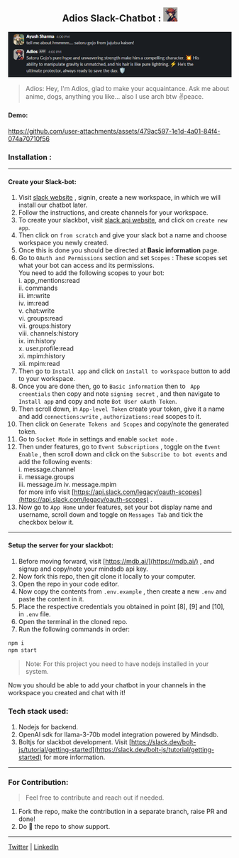 <h2 style="text-align: center;">Adios Slack-Chatbot : <img height="32px" width="32px" src="./asset/slack_bot_image1-resized.jpg" /> </h2>      

<img src="./asset/Screenshot 2024-07-15 161916.png" style="text-align: center;" />

> Adios: Hey, I'm Adios, glad to make your acquaintance. Ask me about anime, dogs, anything you like... also I use arch btw ✌️peace.
#### Demo:       
https://github.com/user-attachments/assets/479ac597-1e1d-4a01-84f4-074a70710f56           
      
### Installation :   
--- 
#### Create your Slack-bot:    
1. Visit [slack website](https://slack.com/intl/en-in/) , signin, create a new workspace, in which we will install our chatbot later.
2. Follow the instructions, and create channels for your workspace.     
3. To create your slackbot, visit [slack api website](https://api.slack.com/apps), and click on ` create new app `.   
4. Then click on ` from scratch ` and give your slack bot a name and choose workspace you newly created.    
5. Once this is done you should be directed at **Basic information** page.
6. Go to ` OAuth and Permissions ` section and set ` Scopes ` : These scopes set what your bot can access and its permissions.    
You need to add the following scopes to your bot:    
    i.      app_mentions:read     
    ii.     commands         
    iii.    im:write         
    iv.     im:read          
    v.      chat:write          
    vi.     groups:read           
    vii.    groups:history         
    viii.   channels:history          
    ix.     im:history        
    x.      user.profile:read          
    xi.     mpim:history          
    xii.    mpim:read           
7. Then go to ` Install app ` and click on ` install to workspace ` button to add to your workspace.     
8. Once you are done then, go to ` Basic information ` then to ` App creentials` then copy and note ` signing secret ` , and then navigate to ` Install app ` and copy and note ` Bot User oAuth Token `.    
9. Then scroll down, in ` App-level Token ` create your token, give it a name and add ` connections:write ` , ` authorizations:read ` scopes to it.
10. Then click on ` Generate Tokens and Scopes ` and copy/note the generated token.
11. Go to ` Socket Mode ` in settings and enable ` socket mode ` .     
12. Then under features, go to ` Event Subscriptions ` , toggle on the ` Event Enable ` , then scroll down and click on the ` Subscribe to bot events ` and add the following events:      
    i.      message.channel    
    ii.     message.groups    
    iii.    message.im
    iv.     message.mpim    
    for more info visit [https://api.slack.com/legacy/oauth-scopes](https://api.slack.com/legacy/oauth-scopes) .     
13. Now go to ` App Home ` under features, set your bot display name and username, scroll down and toggle on ` Messages Tab ` and tick the checkbox below it.     
---
#### Setup the server for your slackbot:    
1. Before moving forward, visit [https://mdb.ai/](https://mdb.ai/) , and signup and copy/note your mindsdb api key.   
2. Now fork this repo, then git clone it locally to your computer.    
3. Open the repo in your code editor.
4. Now copy the contents from ` .env.example ` , then create a new ` .env ` and paste the content in it.    
5. Place the respective credentials you obtained in point [8], [9] and [10], in ` .env ` file.    
6. Open the terminal in the cloned repo.
7. Run the following commands in order:   
``` sh
npm i
npm start
```     
> Note: For this project you need to have nodejs installed in your system.

Now you should be able to add your chatbot in your channels in the workspace you created and chat with it!       
### Tech stack used:   
1. Nodejs for backend.    
2. OpenAI sdk for llama-3-70b model integration powered by Mindsdb.
3. Boltjs for slackbot development. Visit [https://slack.dev/bolt-js/tutorial/getting-started](https://slack.dev/bolt-js/tutorial/getting-started) for more information.   
---
### For Contribution:
> Feel free to contribute and reach out if needed.
1. Fork the repo, make the contribution in a separate branch, raise PR and done!      
2. Do 🌟 the repo to show support.          
---
[Twitter](https://x.com/Ayush_Sharma60) | [LinkedIn](https://www.linkedin.com/in/ayush--sharma)    
  









